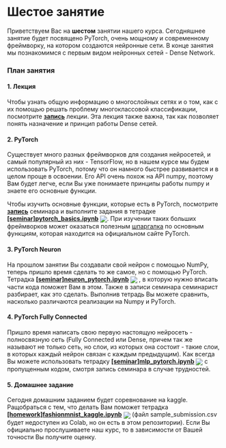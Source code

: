 
# Шестое занятие
Приветствуем Вас на **шестом** занятии нашего курса. Сегодняшнее занятие будет посвящено PyTorch, очень мощному и современному фреймворку, на котором создаются нейронные сети. В конце занятия мы познакомимся с первым видом нейронных сетей - Dense Network.

### План занятия
#### 1. Лекция 
Чтобы узнать общую информацию о многослойных сетях и о том, как с их помощью решать проблему многоклассовой классификации, посмотрите   [**запись**](https://www.youtube.com/watch?v=FSb5vuG6Bkw) лекции. Эта лекция также важна, так как позволяет понять назначение и принцип работы Dense сетей.

#### 2. PyTorch
Существует много разных фреймворков для создания нейросетей, и самый популярный из них - TensorFlow, но в нашем курсе мы будем использовать PyTorch, потому что он намного быстрее развивается и в целом проще в освоении. Его API очень похож на API numpy, поэтому Вам будет легче, если Вы уже понимаете принципы работы numpy и знаете его основные функции.

Чтобы изучить основные функции, которые есть в PyTorch, посмотрите [**запись**](https://www.youtube.com/watch?v=UoBYayBPh84) семинара и выполните задания в тетрадке [**[seminar]pytorch_basics.ipynb**](./[seminar]pytorch_basics.ipynb) [<img src="https://colab.research.google.com/assets/colab-badge.svg" align="center">](https://colab.research.google.com/drive/1Wrur4sqHVO0MQLX0-9ifBsD79HXWUtUF). При изучении таких больших фреймворков может оказаться полезным [шпаргалка](https://pytorch.org/tutorials/beginner/ptcheat.html) по основным функциям, которая находится на официальном сайте PyTorch.

#### 3. PyTorch Neuron
На прошлом занятии Вы создавали свой нейрон с помощью NumPy, теперь пришло время сделать то же самое, но с помощью PyTorch. Тетрадка [**[seminar]neuron_pytorch.ipynb**](./[seminar]neuron_pytorch.ipynb) [<img src="https://colab.research.google.com/assets/colab-badge.svg" align="center">](https://colab.research.google.com/drive/1rKTMDU_zvhqTM7FosQOTd1Nb3Aw-eaD9) , в которую нужно вписать части кода поможет Вам в этом. Также в записи семинара семинарист разбирает, как это сделать. Выполнив тетрадь Вы можете сравнить, насколько различаются реализации на Numpy и PyTorch.

#### 4. PyTorch Fully Connected
Пришло время написать свою первую настоящую нейросеть - полносвязную сеть (Fully Connected или Dense, причем так же называют не только сеть, но слои, из которых она состоит - такие слои, в которых каждый нейрон связан с каждым предыдущим). Как всегда Вы можете использовать тетрадку [**[seminar]mlp_pytorch.ipynb**](./[seminar]mlp_pytorch.ipynb) [<img src="https://colab.research.google.com/assets/colab-badge.svg" align="center">](https://colab.research.google.com/drive/1YQ5EfthNJMW0Nu406w3VJNf4Roi3aA24) с пропущенным кодом, смотря запись семинара в случае трудностей.

#### 5. Домашнее задание
Сегодня домашним заданием будет соревнование на kaggle. Ращобраться с тем, что делать Вам поможет тетрадка [**[homework]fashionmnist_kaggle.ipynb**](./[homework]fashionmnist_kaggle.ipynb) [<img src="https://colab.research.google.com/assets/colab-badge.svg" align="center">](https://colab.research.google.com/drive/12i5o9-QI4E8l3xLxndLpoLHSaCKsTpkF) (файл sample_submission.csv будет недоступен из Colab, но он есть в этом репозитории). Если Вы официально прослушиваете наш курс, то в зависимости от Вашей точности Вы получите оценку.
